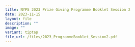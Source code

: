 ```yaml
---
title: NYPS 2023 Prize Giving Programme Booklet Session 2
date: 2023-11-15
layout: file
description: ""
image: ""
variant: tiptap
file_url: /files/2023_ProgrammeBooklet_Session2.pdf
---
```

